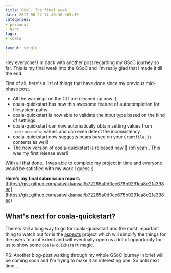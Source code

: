 ```yaml
---
title: GSoC- The final week!
date: 2017-08-22 14:40:36 +05:30
categories:
- personal
- gsoc
tags:
- coala

layout: single
---
```

Hey everyone! I'm back with another post regarding my GSoC journey so far. This is my final week into the GSoC and I'm really glad that I made it till the end.

First of all, here's a list of things that have done since my previous mid-phase post.
- All the warnings on the CLI are cleaned up now :)
- coala-quickstart has now this awesome feature of autocompletion for filesystem paths.
- coala-quickstart is now able to validate the input type based on the kind of settings.
- coala-quickstart can now automatically obtain setting values from `.editorconfig` values and can even detect the inconsistency.
- coala-quickstart now suggests bears based on your `Gruntfile.js` contents as well!
- The new version of coala-quickstart is released now :tada: (oh yeah.. This was my first release ever!)

With all that done.. I was able to complete my project in time and everyone would be satisfied with my work I guess :)

**Here's my final submission report:** [https://gist.github.com/satwikkansal/b72265a0d0ec678b9291ea8e21a398ec](https://gist.github.com/satwikkansal/b72265a0d0ec678b9291ea8e21a398ec)

## What's next for coala-quickstart?

There's still a long way to go for coala-quickstart and the most important thing to watch out for is the [aspects](https://github.com/coala/cEPs/blob/master/cEP-0005.md) project which will simplify the things for the users to a lot extent and will eventually open us a lot of opportunity for us to show some `coala-quickstart` magic.

PS: Another blog-post walking through my whole GSoC journey in brief will be coming soon and I'm trying to make it an interesting one. So until next time...
